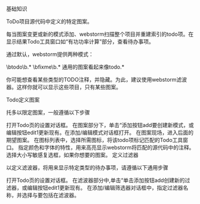 基础知识

ToDo项目源代码中定义的特定图案。

每当图案变更或新的模式添加、webstorm扫描整个项目并重建索引的todo项。在显示结果Todo工具窗口如“有功功率计算”部分，查看待办事项。

通过默认，webstorm提供两种模式：

\btodo\b.*
\bfixme\b.*
通用的图案看起来像todo.*

你可能想查看某些类型的TODO注释，并隐藏。为此，建议使用webstorm滤波器。这样你就可以显示这些项目，只有某些图案。

Todo定义图案

托多以限定图案，一般遵循以下步骤

打开Todo页的设置对话框。
在图案部分下，单击“添加按钮add要创建新模式，或编辑按钮edit1更新现有。在添加/编辑模式对话框打开。
在图案现场，进入后面的期望图案。
在图标列表中，选择所需图标，将该todo项标记匹配的Todo工具窗口。
指定颜色和字体的特性，用来高亮显示webstorm将匹配的源代码中的注释。
选择大小写敏感复选框，如果你想要的图案。
定义过滤器

以定义滤波器，将用来显示特定类型的待办事项，请遵循以下通用步骤

打开Todo页的设置对话框。
在滤波器部分中,单击“单击添加按钮add创建新的过滤器，或编辑按钮edit1更新现有。
在添加/编辑筛选器对话框中，指定过滤器名称，并选择与要包括在滤波器。